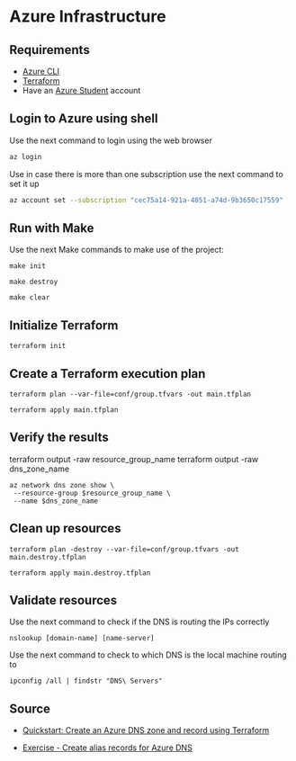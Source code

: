# Azure Infrastructure

## Requirements

- [Azure CLI](https://learn.microsoft.com/en-us/cli/azure/install-azure-cli-windows?tabs=azure-cli)
- [Terraform](https://developer.hashicorp.com/terraform/downloads)
- Have an [Azure Student](https://azure.microsoft.com/en-us/free/students/) account

## Login to Azure using shell

Use the next command to login using the web browser

```bash
az login
```

Use in case there is more than one subscription use the next command to set it up

```bash
az account set --subscription "cec75a14-921a-4051-a74d-9b3650c17559"
```

## Run with Make

Use the next Make commands to make use of the project:

```
make init
```

```
make destroy
```

```
make clear
```

## Initialize Terraform

```
terraform init
```

## Create a Terraform execution plan

```
terraform plan --var-file=conf/group.tfvars -out main.tfplan
```

```
terraform apply main.tfplan
```

## Verify the results

terraform output -raw resource_group_name
terraform output -raw dns_zone_name

```
az network dns zone show \
 --resource-group $resource_group_name \
 --name $dns_zone_name
```

## Clean up resources

```
terraform plan -destroy --var-file=conf/group.tfvars -out main.destroy.tfplan
```

```
terraform apply main.destroy.tfplan
```

## Validate resources

Use the next command to check if the DNS is routing the IPs correctly

```
nslookup [domain-name] [name-server]
```

Use the next command to check to which DNS is the local machine routing to

```
ipconfig /all | findstr "DNS\ Servers"
```

## Source

- [Quickstart: Create an Azure DNS zone and record using Terraform](https://learn.microsoft.com/en-us/azure/dns/dns-get-started-terraform?tabs=azure-cli)

- [Exercise - Create alias records for Azure DNS](https://learn.microsoft.com/en-us/training/modules/host-domain-azure-dns/6-exercise-create-alias-records)
